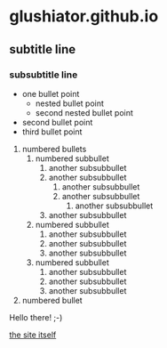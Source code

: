 # glushiator.github.io

## subtitle line

### subsubtitle line

* one bullet point
  * nested bullet point
  * second nested bullet point
* second bullet point
* third bullet point

1. numbered bullets
   1. numbered subbullet
      1. another subsubbullet
      1. another subsubbullet
         1. another subsubbullet
         1. another subsubbullet
            1. another subsubbullet
      1. another subsubbullet
   1. numbered subbullet
      1. another subsubbullet
      1. another subsubbullet
      1. another subsubbullet
   1. numbered subbullet
      1. another subsubbullet
      1. another subsubbullet
      1. another subsubbullet
1. numbered bullet

Hello there! ;-)

[the site itself](https://glushiator.github.io/)
